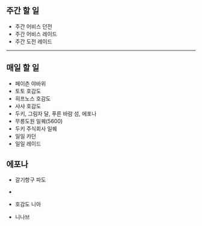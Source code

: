 ## 주간 할 일
- 주간 어비스 던전
- 주간 어비스 레이드
- 주간 도전 레이드
--- 
## 매일 할 일
- 페이츤 야바위
- 토토 호감도
- 히프노스 호감도
- 샤샤 호감도
- 두키, 그림자 달, 푸른 바람 섬,  에포나
- 무릉도원 일퀘(5600)
- 두키 주식회사 일퀘
- 일일 카던
- 일일 레이드

## 에포나
- 갈기항구 파도
- 

- 호감도 니아
- 니나브

